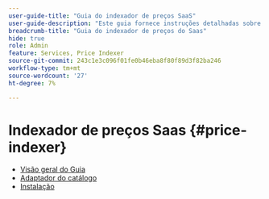 ```yaml
---
user-guide-title: "Guia do indexador de preços SaaS"
user-guide-description: "Este guia fornece instruções detalhadas sobre como usar o indexador de preços do SaaS."
breadcrumb-title: "Guia do indexador de preços do Saas"
hide: true
role: Admin
feature: Services, Price Indexer
source-git-commit: 243c1e3c096f01fe0b46eba8f80f89d3f82ba246
workflow-type: tm+mt
source-wordcount: '27'
ht-degree: 7%

---
```


# Indexador de preços Saas {#price-indexer}

- [Visão geral do Guia](index.md)
- [Adaptador do catálogo](catalog-adapter.md)
- [Instalação](installation.md)


